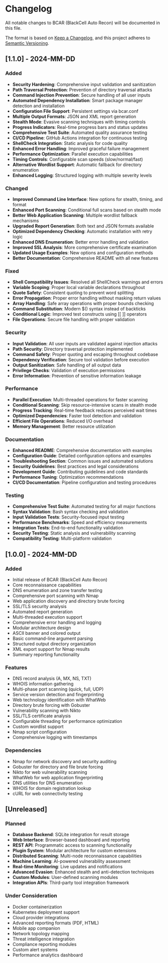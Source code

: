 # Changelog

All notable changes to BCAR (BlackCell Auto Recon) will be documented in this file.

The format is based on [Keep a Changelog](https://keepachangelog.com/en/1.0.0/),
and this project adheres to [Semantic Versioning](https://semver.org/spec/v2.0.0.html).

## [1.1.0] - 2024-MM-DD

### Added
- **Security Hardening**: Comprehensive input validation and sanitization
- **Path Traversal Protection**: Prevention of directory traversal attacks
- **Command Injection Prevention**: Secure handling of all user inputs
- **Automated Dependency Installation**: Smart package manager detection and installation
- **Configuration File Support**: Persistent settings via bcar.conf
- **Multiple Output Formats**: JSON and XML report generation
- **Stealth Mode**: Evasive scanning techniques with timing controls
- **Progress Indicators**: Real-time progress bars and status updates
- **Comprehensive Test Suite**: Automated quality assurance testing
- **CI/CD Pipeline**: GitHub Actions integration for continuous testing
- **ShellCheck Integration**: Static analysis for code quality
- **Enhanced Error Handling**: Improved graceful failure management
- **Performance Optimization**: Parallel execution capabilities
- **Timing Controls**: Configurable scan speeds (slow/normal/fast)
- **Alternative Wordlist Support**: Automatic fallback for directory enumeration
- **Enhanced Logging**: Structured logging with multiple severity levels

### Changed
- **Improved Command Line Interface**: New options for stealth, timing, and format
- **Enhanced Port Scanning**: Conditional full scans based on stealth mode
- **Better Web Application Scanning**: Multiple wordlist fallback mechanisms
- **Upgraded Report Generation**: Both text and JSON formats available
- **Optimized Dependency Checking**: Automatic installation with retry logic
- **Enhanced DNS Enumeration**: Better error handling and validation
- **Improved SSL Analysis**: More comprehensive certificate examination
- **Updated Usage Examples**: New options and configuration methods
- **Better Documentation**: Comprehensive README with all new features

### Fixed
- **Shell Compatibility Issues**: Resolved all ShellCheck warnings and errors
- **Variable Scoping**: Proper local variable declarations throughout
- **Quote Safety**: Consistent quoting to prevent word splitting
- **Error Propagation**: Proper error handling without masking return values
- **Array Handling**: Safe array operations with proper bounds checking
- **Command Substitution**: Modern $() syntax instead of backticks
- **Conditional Logic**: Improved test constructs using [[ ]] operators
- **File Operations**: Secure file handling with proper validation

### Security
- **Input Validation**: All user inputs are validated against injection attacks
- **Path Security**: Directory traversal protection implemented
- **Command Safety**: Proper quoting and escaping throughout codebase
- **Dependency Verification**: Secure tool validation before execution
- **Output Sanitization**: Safe handling of all output data
- **Privilege Checks**: Validation of execution permissions
- **Error Information**: Prevention of sensitive information leakage

### Performance
- **Parallel Execution**: Multi-threaded operations for faster scanning
- **Conditional Scanning**: Skip resource-intensive scans in stealth mode
- **Progress Tracking**: Real-time feedback reduces perceived wait times
- **Optimized Dependencies**: Faster tool detection and validation
- **Efficient File Operations**: Reduced I/O overhead
- **Memory Management**: Better resource utilization

### Documentation
- **Enhanced README**: Comprehensive documentation with examples
- **Configuration Guide**: Detailed configuration options and examples
- **Troubleshooting Section**: Common issues and automated solutions
- **Security Guidelines**: Best practices and legal considerations
- **Development Guide**: Contributing guidelines and code standards
- **Performance Tuning**: Optimization recommendations
- **CI/CD Documentation**: Pipeline configuration and testing procedures

### Testing
- **Comprehensive Test Suite**: Automated testing for all major functions
- **Syntax Validation**: Bash syntax checking and validation
- **Input Validation Tests**: Security-focused input testing
- **Performance Benchmarks**: Speed and efficiency measurements
- **Integration Tests**: End-to-end functionality validation
- **Security Testing**: Static analysis and vulnerability scanning
- **Compatibility Testing**: Multi-platform validation

## [1.0.0] - 2024-MM-DD

### Added
- Initial release of BCAR (BlackCell Auto Recon)
- Core reconnaissance capabilities
- DNS enumeration and zone transfer testing
- Comprehensive port scanning with Nmap
- Web application discovery and directory brute forcing
- SSL/TLS security analysis
- Automated report generation
- Multi-threaded execution support
- Comprehensive error handling and logging
- Modular architecture design
- ASCII banner and colored output
- Basic command-line argument parsing
- Structured output directory organization
- XML export support for Nmap results
- Summary reporting functionality

### Features
- DNS record analysis (A, MX, NS, TXT)
- WHOIS information gathering
- Multi-phase port scanning (quick, full, UDP)
- Service version detection and fingerprinting
- Web technology identification with WhatWeb
- Directory brute forcing with Gobuster
- Vulnerability scanning with Nikto
- SSL/TLS certificate analysis
- Configurable threading for performance optimization
- Custom wordlist support
- Nmap script configuration
- Comprehensive logging with timestamps

### Dependencies
- Nmap for network discovery and security auditing
- Gobuster for directory and file brute forcing
- Nikto for web vulnerability scanning
- WhatWeb for web application fingerprinting
- DNS utilities for DNS enumeration
- WHOIS for domain registration lookup
- cURL for web connectivity testing

## [Unreleased]

### Planned
- **Database Backend**: SQLite integration for result storage
- **Web Interface**: Browser-based dashboard and reporting
- **REST API**: Programmatic access to scanning functionality
- **Plugin System**: Modular architecture for custom extensions
- **Distributed Scanning**: Multi-node reconnaissance capabilities
- **Machine Learning**: AI-powered vulnerability assessment
- **Real-time Monitoring**: Live updates and notifications
- **Advanced Evasion**: Enhanced stealth and anti-detection techniques
- **Custom Modules**: User-defined scanning modules
- **Integration APIs**: Third-party tool integration framework

### Under Consideration
- Docker containerization
- Kubernetes deployment support
- Cloud provider integrations
- Advanced reporting formats (PDF, HTML)
- Mobile app companion
- Network topology mapping
- Threat intelligence integration
- Compliance reporting modules
- Custom alert systems
- Performance analytics dashboard